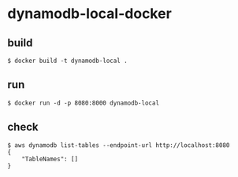 # dynamodb-local-docker

## build
```
$ docker build -t dynamodb-local .
```

## run
```
$ docker run -d -p 8080:8000 dynamodb-local
```

## check
```
$ aws dynamodb list-tables --endpoint-url http://localhost:8080
{
    "TableNames": []
}
```
